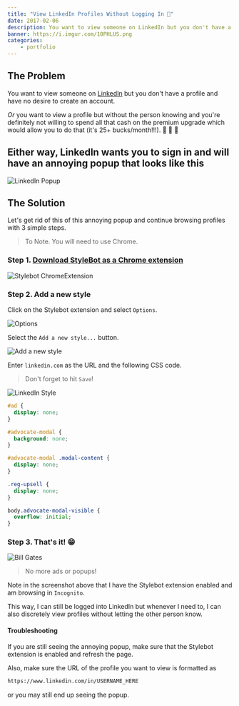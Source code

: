 ```yaml
---
title: "View LinkedIn Profiles Without Logging In 👀"
date: 2017-02-06
description: You want to view someone on LinkedIn but you don't have a profile and have no desire to create an account.
banner: https://i.imgur.com/10PHLUS.png
categories:
    - portfolio
---
```


## The Problem

You want to view someone on [LinkedIn](https://linkedin.com/in/fvcproductions) but you don't have a profile and have no desire to create an account.

_Or_ you want to view a profile but without the person knowing and you're definitely not willing to spend all that cash on the premium upgrade which would allow you to do that (it's 25+ bucks/month!!!). 💸 💸 💸

## Either way, LinkedIn wants you to sign in and will have an annoying popup that looks like this

![LinkedIn Popup](https://i.imgur.com/38oabN0.png)

## The Solution

Let's get rid of this of this annoying popup and continue browsing profiles with 3 simple steps.

> To Note. You will need to use Chrome.

### Step 1. [Download StyleBot as a Chrome extension](https://chrome.google.com/webstore/detail/stylebot/oiaejidbmkiecgbjeifoejpgmdaleoha?hl=en)

![Stylebot ChromeExtension](https://fvcproductions.files.wordpress.com/2017/01/stylebot-chrome-web-store.png)

### Step 2. Add a new style

Click on the Stylebot extension and select `Options`.

![Options](https://i.imgur.com/yVoibzs.png)

Select the `Add a new style...` button.

![Add a new style](https://i.imgur.com/so4wcql.png)

Enter `linkedin.com` as the URL and the following CSS code.

> Don't forget to hit `Save`!

![LinkedIn Style](https://i.imgur.com/0XB0v4k.png)

```css
#ad {
  display: none;
}

#advocate-modal {
  background: none;
}

#advocate-modal .modal-content {
  display: none;
}

.reg-upsell {
  display: none;
}

body.advocate-modal-visible {
  overflow: initial;
}
```

### Step 3. That's it! 😁

![Bill Gates](https://i.imgur.com/10PHLUS.png)

> No more ads or popups!

Note in the screenshot above that I have the Stylebot extension enabled and am browsing in `Incognito`.

This way, I can still be logged into LinkedIn but whenever I need to, I can also discretely view profiles without letting the other person know.

#### Troubleshooting

If you are still seeing the annoying popup, make sure that the Stylebot extension is enabled and refresh the page.

Also, make sure the URL of the profile you want to view is formatted as

```txt
https://www.linkedin.com/in/USERNAME_HERE
```

or you may still end up seeing the popup.
